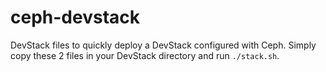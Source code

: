 # ceph-devstack

DevStack files to quickly deploy a DevStack configured with Ceph.
Simply copy these 2 files in your DevStack directory and run `./stack.sh`.
